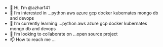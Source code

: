 - 👋 Hi, I’m @azhar141
- 👀 I’m interested in ...python aws azure gcp docker kubernates mongo db and devops 
- 🌱 I’m currently learning ...python aws azure gcp docker kubernates mongo db and devops
- 💞️ I’m looking to collaborate on ...open source project
- 📫 How to reach me ...

<!---
azhar141/azhar141 is a ✨ special ✨ repository because its `README.md` (this file) appears on your GitHub profile.
You can click the Preview link to take a look at your changes.
--->

